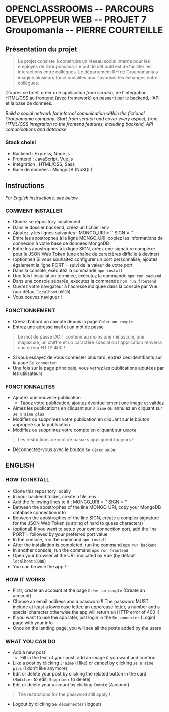 
# OPENCLASSROOMS -- PARCOURS DEVELOPPEUR WEB -- PROJET 7 Groupomania -- PIERRE COURTEILLE

## Présentation du projet

> Le projet consiste à construire un réseau social interne pour les employés de Groupomania.
> Le but de cet outil est de faciliter les interactions entre collègues.
> Le département RH de Groupomania a imaginé plusieurs fonctionnalités pour favoriser les échanges entre collègues.

D'après ce brief, créer une application *from scratch*, de l'intégration HTML/CSS au frontend (avec framework) en passant par le backend, l'API et la base de données.

*Build a social network for internal comunication within the fictional Groupomania company. Start from scratch and cover every aspect, from HTML/CSS integration to the frontend features, including backend, API comunications and database*

### Stack choisi

- Backend : Express, Node.js
- Frontend : JavaScript, Vue.js
- Intégration : HTML/CSS, Sass
- Base de données : MongoDB (NoSQL)

## Instructions

*For English instructions, see below*

### COMMENT INSTALLER

- Clonez ce repository localement
- Dans le dossier backend, créez un fichier .env
- Ajoutez-y les lignes suivantes :
    MONGO_URI = ''
    SIGN = ''
- Entre les apostrophes à la ligne MONGO_URI, copiez les informations de connexion à votre base de données MongoDB
- Entre les apostrophes à la ligne SIGN, créez une signature complexe pour le JSON Web Token (une chaîne de caractères difficile à deviner)
- (optionnel) Si vous souhaitez configurer un port personnalisé, ajoutez également la ligne PORT = suivi de la valeur de votre port
- Dans la console, exécutez la commande `npm install`
- Une fois l'installation terminée, exécutez la commande `npm run backend`
- Dans une console séparée, exécutez la commande `npm run frontend`
- Ouvrez votre navigateur à l'adresse indiquée dans la console par Vue (par défaut `localhost:8080`)
- Vous pouvez naviguer !

### FONCTIONNEMENT

- Créez d'abord un compte depuis la page `Créer un compte`
- Entrez une adresse mail et un mot de passe

> Le mot de passe DOIT contenir au moins une minuscule, une majuscule, un chiffre et un caractère spécial ou l'application renverra une erreur HTTP 400 !

- Si vous essayez de vous connecter plus tard, entrez ces identifiants sur la page `Se connecter`
- Une fois sur la page principale, vous verrez les publications ajoutées par les utilisateurs

### FONCTIONNALITES

- Ajoutez une nouvelle publication
    * Tapez votre publication, ajoutez éventuellement une image et validez
- Aimez les publications en cliquant sur `J'aime` ou annulez en cliquant sur `Je n'aime plus`
- Modifiez ou supprimez votre publication en cliquant sur le bouton approprié sur la publication
- Modifiez ou supprimez votre compte en cliquant sur `Compte`

> Les restrictions de mot de passe s'appliquent toujours !

- Déconnectez-vous avec le bouton `Se déconnecter`

## ENGLISH

### HOW TO INSTALL

- Clone this repository locally
- In your backend folder, create a file .env
- Add the following lines to it :
    MONGO_URI = ''
    SIGN = ''
- Between the apostrophes of the line MONGO_URI, copy your MongoDB database connection info
- Between the apostrophes of the line SIGN, create a complex signature for the JSON Web Token (a string of hard to guess characters)
- (optional) If you want to setup your own connection port, add the line PORT = followed by your preferred port value
- In the console, run the command `npm install`
- After the installation is completed, run the command `npm run backend`
- In another console, run the command `npm run frontend`
- Open your browser at the URL indicated by Vue (by default `localhost:8080`)
- You can browse the app !

### HOW IT WORKS

- First, create an account at the page `Créer un compte` (Create an acocunt)
- Choose an email address and a password
    !! The password MUST include at least a lowercase letter, an uppercase letter, a number and a special character otherwise the app will return an HTTP error of 400 !!
- If you want to use the app later, just login in the `Se connecter` (Login) page with your info
- Once on the landing page, you will see all the posts added by the users

### WHAT YOU CAN DO

- Add a new post
    * Fill in the text of your post, add an image if you want and confirm
- Like a post by clicking `J'aime` (I like) or cancel by clicking `Je n'aime plus` (I don't like anymore)
- Edit or delete your post by clicking the related button in the card (`Modifier` to edit, `Supprimer` to delete)
- Edit or delete your account by clicking `Compte` (Account)

> The restrictions for the password still apply !

- Logout by clicking `Se déconnecter` (logout)
